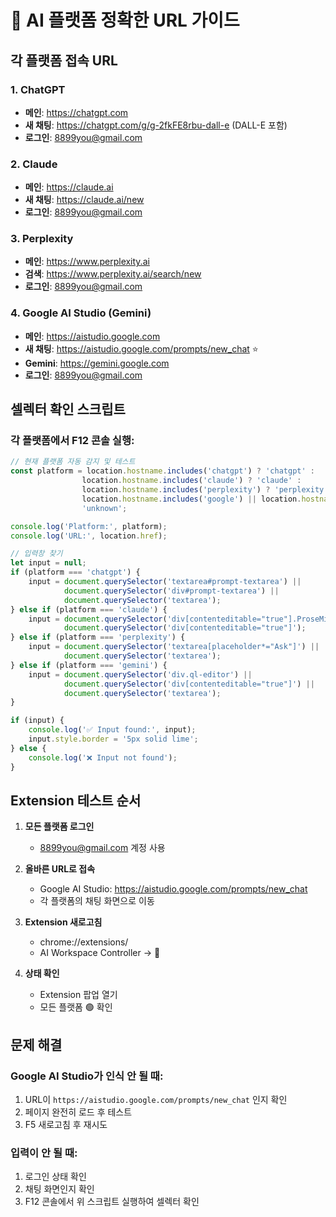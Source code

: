 # 🔗 AI 플랫폼 정확한 URL 가이드

## 각 플랫폼 접속 URL

### 1. ChatGPT
- **메인**: https://chatgpt.com
- **새 채팅**: https://chatgpt.com/g/g-2fkFE8rbu-dall-e (DALL-E 포함)
- **로그인**: 8899you@gmail.com

### 2. Claude
- **메인**: https://claude.ai
- **새 채팅**: https://claude.ai/new
- **로그인**: 8899you@gmail.com

### 3. Perplexity
- **메인**: https://www.perplexity.ai
- **검색**: https://www.perplexity.ai/search/new
- **로그인**: 8899you@gmail.com

### 4. Google AI Studio (Gemini)
- **메인**: https://aistudio.google.com
- **새 채팅**: https://aistudio.google.com/prompts/new_chat ⭐
- **Gemini**: https://gemini.google.com
- **로그인**: 8899you@gmail.com

## 셀렉터 확인 스크립트

### 각 플랫폼에서 F12 콘솔 실행:

```javascript
// 현재 플랫폼 자동 감지 및 테스트
const platform = location.hostname.includes('chatgpt') ? 'chatgpt' :
                location.hostname.includes('claude') ? 'claude' :
                location.hostname.includes('perplexity') ? 'perplexity' :
                location.hostname.includes('google') || location.hostname.includes('gemini') ? 'gemini' :
                'unknown';

console.log('Platform:', platform);
console.log('URL:', location.href);

// 입력창 찾기
let input = null;
if (platform === 'chatgpt') {
    input = document.querySelector('textarea#prompt-textarea') || 
            document.querySelector('div#prompt-textarea') ||
            document.querySelector('textarea');
} else if (platform === 'claude') {
    input = document.querySelector('div[contenteditable="true"].ProseMirror') ||
            document.querySelector('div[contenteditable="true"]');
} else if (platform === 'perplexity') {
    input = document.querySelector('textarea[placeholder*="Ask"]') ||
            document.querySelector('textarea');
} else if (platform === 'gemini') {
    input = document.querySelector('div.ql-editor') ||
            document.querySelector('div[contenteditable="true"]') ||
            document.querySelector('textarea');
}

if (input) {
    console.log('✅ Input found:', input);
    input.style.border = '5px solid lime';
} else {
    console.log('❌ Input not found');
}
```

## Extension 테스트 순서

1. **모든 플랫폼 로그인**
   - 8899you@gmail.com 계정 사용

2. **올바른 URL로 접속**
   - Google AI Studio: https://aistudio.google.com/prompts/new_chat
   - 각 플랫폼의 채팅 화면으로 이동

3. **Extension 새로고침**
   - chrome://extensions/
   - AI Workspace Controller → 🔄

4. **상태 확인**
   - Extension 팝업 열기
   - 모든 플랫폼 🟢 확인

## 문제 해결

### Google AI Studio가 인식 안 될 때:
1. URL이 `https://aistudio.google.com/prompts/new_chat` 인지 확인
2. 페이지 완전히 로드 후 테스트
3. F5 새로고침 후 재시도

### 입력이 안 될 때:
1. 로그인 상태 확인
2. 채팅 화면인지 확인
3. F12 콘솔에서 위 스크립트 실행하여 셀렉터 확인